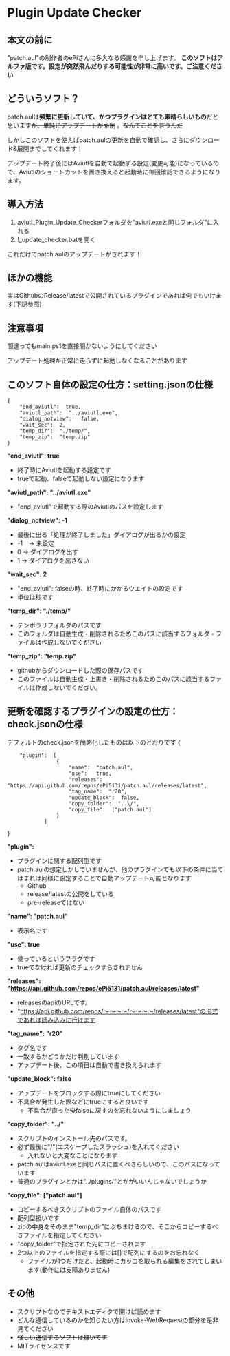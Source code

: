 # Plugin Update Checker

## 本文の前に
"patch.aul"の制作者のePiさんに多大なる感謝を申し上げます。
**このソフトはアルファ版です。設定が突然飛んだりする可能性が非常に高いです。ご注意ください**

## どういうソフト？

patch.aulは**頻繁に更新していて、かつプラグインはとても素晴らしいもの**だと思います~~が、単純にアップデートが面倒~~ 。~~なんてことを言うんだ~~

しかしこのソフトを使えばpatch.aulの更新を自動で確認し、さらにダウンロード&展開までしてくれます！

アップデート終了後にはAviutlを自動で起動する設定(変更可能)になっているので、Aviutlのショートカットを置き換えると起動時に毎回確認できるようになります。

## 導入方法
1. aviutl_Plugin_Update_Checkerフォルダを"aviutl.exeと同じフォルダ"に入れる
1. !_update_checker.batを開く

これだけでpatch.aulのアップデートがされます！


## ほかの機能
実はGithubのRelease/latestで公開されているプラグインであれば何でもいけます(下記参照)

## 注意事項
間違ってもmain.ps1を直接開かないようにしてください

アップデート処理が正常に走らずに起動しなくなることがあります


## このソフト自体の設定の仕方：setting.jsonの仕様

    {
        "end_aviutl":  true,
        "aviutl_path":  "../aviutl.exe",
        "dialog_notview":   false,
        "wait_sec":  2,
        "temp_dir":  "./temp/",
        "temp_zip":  "temp.zip"
    }

**"end_aviutl":  true**
- 終了時にAviutlを起動する設定です
- trueで起動、falseで起動しない設定になります


**"aviutl_path":  "../aviutl.exe"**
- "end_aviutl"で起動する際のAviutlのパスを設定します

**"dialog_notview":   -1**
- 最後に出る「処理が終了しました」ダイアログが出るかの設定
- -1　→ 未設定
- 0 → ダイアログを出す
- 1 → ダイアログを出さない

**"wait_sec":  2**
- "end_aviutl": falseの時、終了時にかかるウエイトの設定です
- 単位は秒です

**"temp_dir":  "./temp/"**
- テンポラリフォルダのパスです
- このフォルダは自動生成・削除されるためこのパスに該当するフォルダ・ファイルは作成しないでください

**"temp_zip":  "temp.zip"**
- githubからダウンロードした際の保存パスです
- このファイルは自動生成・上書き・削除されるためこのパスに該当するファイルは作成しないでください。



## 更新を確認するプラグインの設定の仕方：check.jsonの仕様
デフォルトのcheck.jsonを簡略化したものは以下のとおりです
    {

        "plugin":  [
                    {
                        "name":  "patch.aul",
                        "use":   true,
                        "releases":  "https://api.github.com/repos/ePi5131/patch.aul/releases/latest",
                        "tag_name":  "r20",
                        "update_block":  false,
                        "copy_folder":  "..\/",
                        "copy_file":  ["patch.aul"]
                    }
                ]

    }
    



**"plugin":**
- プラグインに関する配列型です
- patch.aulの想定しかしていませんが、他のプラグインでも以下の条件に当てはまれば同様に設定することで自動アップデート可能となります
    - Github
    - release/latestの公開をしている
    - pre-releaseではない 

**"name":  "patch.aul"**
- 表示名です

**"use":   true**
- 使っているというフラグです
- trueでなければ更新のチェックすらされません

**"releases":  "https://api.github.com/repos/ePi5131/patch.aul/releases/latest"**
- releasesのapiのURLです。
- "https://api.github.com/repos/～～～～/～～～～/releases/latest"の形式であれば読み込みに行けます

**"tag_name":  "r20"**
- タグ名です
- 一致するかどうかだけ判別しています
- アップデート後、この項目は自動で書き換えられます

**"update_block":  false**
- アップデートをブロックする際にtrueにしてください
- 不具合が発生した際などにtrueにすると良いです
    - 不具合が直った後falseに戻すのを忘れないようにしましょう

**"copy_folder":  "..\/"**
- スクリプトのインストール先のパスです。
- 必ず最後に"\/"(エスケープしたスラッシュ)を入れてください
    - 入れないと大変なことになります
- patch.aulはaviutl.exeと同じパスに置くべきらしいので、このパスになっています
- 普通のプラグインとかは"../plugins/"とかがいいんじゃないでしょうか

**"copy_file":  ["patch.aul"]**
- コピーするべきスクリプトのファイル自体のパスです
- 配列型扱いです
- zipの中身をそのまま"temp_dir"にぶちまけるので、そこからコピーするべきファイルを指定してください
- "copy_folder"で指定された先にコピーされます
- 2つ以上のファイルを指定する際には[]で配列にするのをお忘れなく
    - ファイルが1つだけだと、起動時にカッコを取られる編集をされてしまいます(動作には支障ありません)


## その他
- スクリプトなのでテキストエディタで開けば読めます
- どんな通信しているのかを知りたい方はInvoke-WebRequestの部分を是非見てください
- ~~怪しい通信するソフトは嫌いです~~
- MITライセンスです
